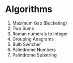 # Algorithms

1. Maximum Gap (Bucketing)
2. Two Sums
3. Roman numerals to Integer
4. Grouping Anagrams
5. Bulb Switcher
6. Palindrome Numbers
7. Palindrome Substring

